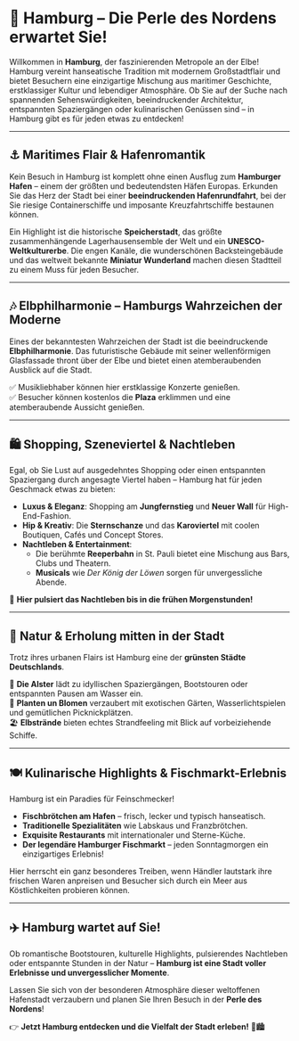 # 🌊 Hamburg – Die Perle des Nordens erwartet Sie!  

Willkommen in **Hamburg**, der faszinierenden Metropole an der Elbe! Hamburg vereint hanseatische Tradition mit modernem Großstadtflair und bietet Besuchern eine einzigartige Mischung aus maritimer Geschichte, erstklassiger Kultur und lebendiger Atmosphäre. Ob Sie auf der Suche nach spannenden Sehenswürdigkeiten, beeindruckender Architektur, entspannten Spaziergängen oder kulinarischen Genüssen sind – in Hamburg gibt es für jeden etwas zu entdecken!  

---

## ⚓ Maritimes Flair & Hafenromantik  

Kein Besuch in Hamburg ist komplett ohne einen Ausflug zum **Hamburger Hafen** – einem der größten und bedeutendsten Häfen Europas. Erkunden Sie das Herz der Stadt bei einer **beeindruckenden Hafenrundfahrt**, bei der Sie riesige Containerschiffe und imposante Kreuzfahrtschiffe bestaunen können.  

Ein Highlight ist die historische **Speicherstadt**, das größte zusammenhängende Lagerhausensemble der Welt und ein **UNESCO-Weltkulturerbe**. Die engen Kanäle, die wunderschönen Backsteingebäude und das weltweit bekannte **Miniatur Wunderland** machen diesen Stadtteil zu einem Muss für jeden Besucher.  

---

## 🎶 Elbphilharmonie – Hamburgs Wahrzeichen der Moderne  

Eines der bekanntesten Wahrzeichen der Stadt ist die beeindruckende **Elbphilharmonie**. Das futuristische Gebäude mit seiner wellenförmigen Glasfassade thront über der Elbe und bietet einen atemberaubenden Ausblick auf die Stadt.  

✅ Musikliebhaber können hier erstklassige Konzerte genießen.  
✅ Besucher können kostenlos die **Plaza** erklimmen und eine atemberaubende Aussicht genießen.  

---

## 🛍️ Shopping, Szeneviertel & Nachtleben  

Egal, ob Sie Lust auf ausgedehntes Shopping oder einen entspannten Spaziergang durch angesagte Viertel haben – Hamburg hat für jeden Geschmack etwas zu bieten:  

- **Luxus & Eleganz**: Shopping am **Jungfernstieg** und **Neuer Wall** für High-End-Fashion.  
- **Hip & Kreativ**: Die **Sternschanze** und das **Karoviertel** mit coolen Boutiquen, Cafés und Concept Stores.  
- **Nachtleben & Entertainment**:  
  - Die berühmte **Reeperbahn** in St. Pauli bietet eine Mischung aus Bars, Clubs und Theatern.  
  - **Musicals** wie *Der König der Löwen* sorgen für unvergessliche Abende.  

🌟 **Hier pulsiert das Nachtleben bis in die frühen Morgenstunden!**  

---

## 🌳 Natur & Erholung mitten in der Stadt  

Trotz ihres urbanen Flairs ist Hamburg eine der **grünsten Städte Deutschlands**.  

🌊 **Die Alster** lädt zu idyllischen Spaziergängen, Bootstouren oder entspannten Pausen am Wasser ein.  
🌿 **Planten un Blomen** verzaubert mit exotischen Gärten, Wasserlichtspielen und gemütlichen Picknickplätzen.  
🏖 **Elbstrände** bieten echtes Strandfeeling mit Blick auf vorbeiziehende Schiffe.  

---

## 🍽 Kulinarische Highlights & Fischmarkt-Erlebnis  

Hamburg ist ein Paradies für Feinschmecker!  

- **Fischbrötchen am Hafen** – frisch, lecker und typisch hanseatisch.  
- **Traditionelle Spezialitäten** wie Labskaus und Franzbrötchen.  
- **Exquisite Restaurants** mit internationaler und Sterne-Küche.  
- **Der legendäre Hamburger Fischmarkt** – jeden Sonntagmorgen ein einzigartiges Erlebnis!  

Hier herrscht ein ganz besonderes Treiben, wenn Händler lautstark ihre frischen Waren anpreisen und Besucher sich durch ein Meer aus Köstlichkeiten probieren können.  

---

## ✈️ Hamburg wartet auf Sie!  

Ob romantische Bootstouren, kulturelle Highlights, pulsierendes Nachtleben oder entspannte Stunden in der Natur – **Hamburg ist eine Stadt voller Erlebnisse und unvergesslicher Momente**.  

Lassen Sie sich von der besonderen Atmosphäre dieser weltoffenen Hafenstadt verzaubern und planen Sie Ihren Besuch in der **Perle des Nordens**!  

👉 **Jetzt Hamburg entdecken und die Vielfalt der Stadt erleben!** 🚢🏙️  
